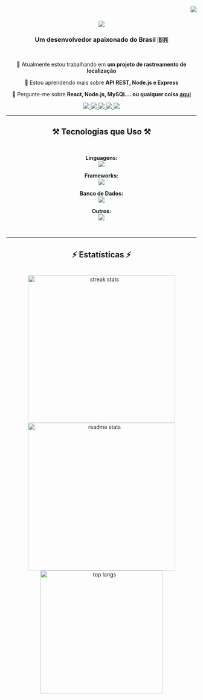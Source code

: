 <img align="right" src="https://visitor-badge.laobi.icu/badge?page_id=Luizoka.Luizoka" />

<h1 align="center">
    <img src="https://readme-typing-svg.herokuapp.com/?font=Righteous&size=35&center=true&vCenter=true&width=500&height=70&duration=4000&lines=Olá!+👋;+Eu+sou+Luiz+Rabelo!;" />
</h1>

<h3 align="center">Um desenvolvedor apaixonado do Brasil 🇧🇷</h3>

<br/>

<div align="center">
 
 🔭 Atualmente estou trabalhando em **um projeto de rastreamento de localização**
 
 🌱 Estou aprendendo mais sobre **API REST, Node.js e Express**

💬 Pergunte-me sobre **React, Node.js, MySQL... ou qualquer coisa [aqui](https://github.com/Luizoka/Luizoka/issues)**

</div>

<div align="center"> 
  <a href="mailto:luizgalopes01@gmail.com">
    <img src="https://img.shields.io/badge/Gmail-333333?style=for-the-badge&logo=gmail&logoColor=red" />
  </a>
  <a href="https://www.linkedin.com/in/luiz-rabelo-3743b71b9/" target="_blank">
    <img src="https://img.shields.io/badge/LinkedIn-0077B5?style=for-the-badge&logo=linkedin&logoColor=white" target="_blank" />
  </a>
  <a href="https://luizoka.github.io/Portfolio-Programacao-Web-UFOPA/" target="_blank">
     <img src="https://img.shields.io/badge/Portfolio-FF5722?style=for-the-badge&logo=todoist&logoColor=white" target="_blank" />
  </a>
  <a href="https://www.instagram.com/luizoka.dev/">
        <img src="https://img.shields.io/badge/Instagram-E4405F?style=for-the-badge&amp;logo=instagram&amp;logoColor=white"/>
    </a>
      <a href="https://codepen.io/Luizoka">
        <img src="https://img.shields.io/badge/Codepen-000000?style=for-the-badge&amp;logo=codepen&amp;logoColor=white"/>
    </a>
</div>

<hr/>

<h2 align="center">⚒️ Tecnologias que Uso ⚒️</h2>
<br/>
<div align="center">

**Linguagens:**
<br>
<img src="https://skillicons.dev/icons?i=js,ts" /><br>

**Frameworks:**
<br>
<img src="https://skillicons.dev/icons?i=react,nodejs,express" /><br>

**Banco de Dados:**
<br>
<img src="https://skillicons.dev/icons?i=mysql,postgres" /><br>

**Outros:**
<br>
<img src="https://skillicons.dev/icons?i=postman,html,css,php,vscode,github,git,blender,figma,npm,bootstrap" /><br>
</div>
<!--<img src="https://skillicons.dev/icons?i=js,ts,nodejs,react,express,mysql,postgres,docker,html,css,php,vscode,github,git,python,blender,figma,npm,notion,bootstrap,postman,windows" /><br> -->
</div>

<br/>
<hr/>


<h2 align="center">⚡ Estatísticas ⚡</h2>
<br>
<div align=center>
  <img width=390 src="https://github-readme-streak-stats-salesp07.vercel.app/?user=Luizoka&count_private=true&theme=react&border_radius=10" alt="streak stats"/>
  <img width=390 src="https://github-readme-stats.vercel.app/api?username=Luizoka&count_private=true&show_icons=true&theme=react&rank_icon=github&border_radius=10" alt="readme stats" />
  <br/>
  <img width=325 align="center" src="https://github-readme-stats.vercel.app/api/top-langs/?username=Luizoka&hide=CSS,HTML&langs_count=8&layout=compact&theme=react&border_radius=10&size_weight=0.5&count_weight=0.5&exclude_repo=github-readme-stats" alt="top langs" />
</div>
